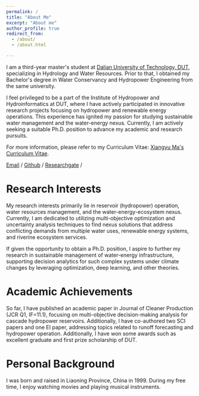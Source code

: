 ```yaml
---
permalink: /
title: "About Me"
excerpt: "About me"
author_profile: true
redirect_from: 
  - /about/
  - /about.html

---
```


I am a third-year master's student at [Dalian University of Technology, DUT](https://en.dlut.edu.cn/), specializing in Hydrology and Water Resources. Prior to that, I obtained my Bachelor's degree in Water Conservancy and Hydropower Engineering from the same university.

I feel privileged to be a part of the Institute of Hydropower and Hydroinformatics at DUT, where I have actively participated in innovative research projects focusing on hydropower and renewable energy operations. This experience has ignited my passion for studying sustainable water management and the water-energy nexus. Currently, I am actively seeking a suitable Ph.D. position to advance my academic and research pursuits.

For more information, please refer to my Curriculum Vitae: [Xiangyu Ma's Curriculum Vitae](https://c.binjie.fun/files/Curriculum_Vitae.pdf).

[Email](mailto:XiangyuMa_DUT@outlook.com) / [Github](https://github.com/Prelude0324) / [Researchgate](https://www.researchgate.net/profile/Xiangyu-Ma-21) /

# Research Interests

My research interests primarily lie in reservoir (hydropower) operation, water resources management, and the water-energy-ecosystem nexus. Currently, I am dedicated to utilizing multi-objective optimization and uncertainty analysis techniques to find nexus solutions that address conflicting demands from multiple water uses, renewable energy systems, and riverine ecosystem services.

If given the opportunity to obtain a Ph.D. position, I aspire to further my research in sustainable management of water-energy infrastructure, supporting decision analytics for such complex systems under climate changes by leveraging optimization, deep learning, and other theories.

# Academic Achievements

So far, I have published an academic paper in Journal of Cleaner Production (JCR Q1, IF=11.1), focusing on multi-objective decision-making analysis for cascade hydropower reservoirs. Additionally, I have co-authored two SCI papers and one EI paper, addressing topics related to runoff forecasting and hydropower operation. Additionally, I have won some awards such as excellent graduate and first prize scholarship of DUT.

# Personal Background

I was born and raised in Liaoning Province, China in 1999. During my free time, I enjoy watching movies and playing musical instruments.
